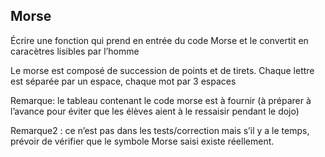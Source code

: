 ## Morse

Écrire une fonction qui prend en entrée du code Morse et le convertit en caracètres lisibles par l’homme

Le morse est composé de succession de points et de tirets. Chaque lettre est séparée par un espace, chaque mot par 3 espaces

Remarque: le tableau contenant le code morse est à fournir (à préparer à l’avance pour éviter que les élèves aient à le ressaisir pendant le dojo) 

Remarque2 : ce n’est pas dans les tests/correction mais s’il y a le temps, prévoir de vérifier que le symbole Morse saisi existe réellement.
<!--stackedit_data:
eyJoaXN0b3J5IjpbLTEzNTIyMTk5NV19
-->